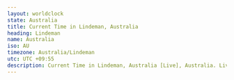 ```yaml
---
layout: worldclock
state: Australia
title: Current Time in Lindeman, Australia
heading: Lindeman
name: Australia
iso: AU
timezone: Australia/Lindeman
utc: UTC +09:55
description: Current Time in Lindeman, Australia [Live], Australia. Live update now time in Lindeman, timezone Australia/Lindeman, UTC +09:55, Country ISO code & Current Local Time.
---
```


